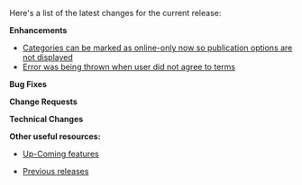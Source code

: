 Here's a list of the latest changes for the current release:

**Enhancements**

- [Categories can be marked as online-only now so publication options are not displayed](https://trello.com/c/7P6SKdl6/293-categories-for-online-only-booking)
- [Error was being thrown when user did not agree to terms](https://trello.com/c/3Cj6S9m0/307-confirmation-page-throws-error-when-not-confirming-details-and-t-c-s)

**Bug Fixes**   

**Change Requests**

**Technical Changes**

**Other useful resources:**

- [Up-Coming features](https://trello.com/b/Ht5NWhN2/betterclassifieds)

- [Previous releases](https://trello.com/b/0Vb4VWMF/betterclassifieds-2-0)
